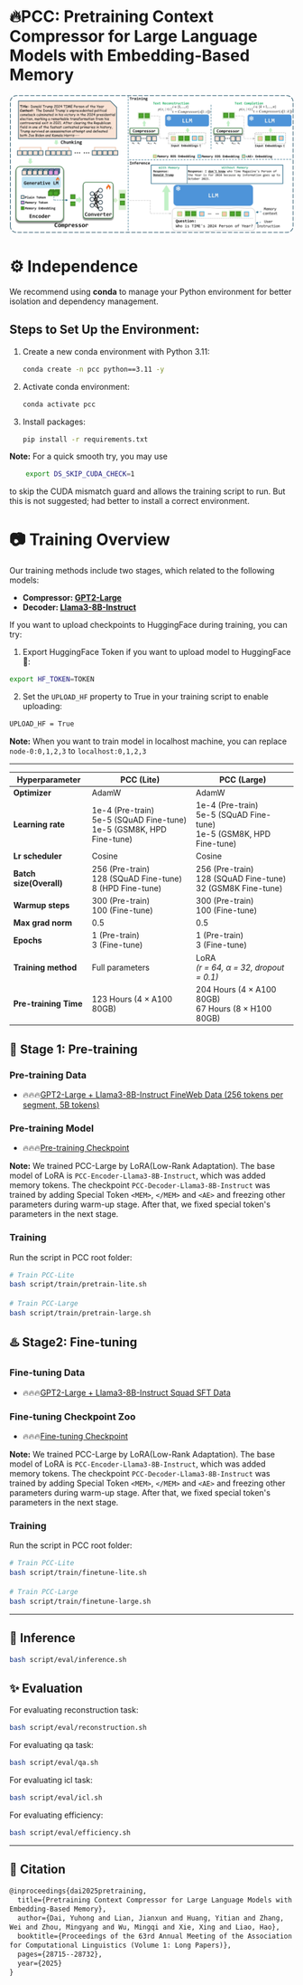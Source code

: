 # 🔥**PCC**: **P**retraining **C**ontext **C**ompressor for Large Language Models with Embedding-Based Memory

![Image](assert/overview.png)

# ⚙ **Independence**

We recommend using **conda** to manage your Python environment for better isolation and dependency management.

## **Steps to Set Up the Environment:**

1. Create a new conda environment with Python 3.11:

   ```bash
   conda create -n pcc python==3.11 -y
   ```
2. Activate conda environment:

    ```bash
    conda activate pcc
    ```
3. Install packages:

    ```bash
    pip install -r requirements.txt
    ```
**Note:** For a quick smooth try, you may use   
```bash 
    export DS_SKIP_CUDA_CHECK=1
```
to skip the CUDA mismatch guard and allows the training script to run. But this is not suggested; had better to install a correct environment.

# 📷 **Training Overview**
Our training methods include two stages, which related to the following models:

- **Compressor: [GPT2-Large](openai-community/gpt2-large)**
- **Decoder: [Llama3-8B-Instruct](meta-llama/Meta-Llama-3-8B-Instruct)**


If you want to upload checkpoints to HuggingFace during training, you can try:
1. Export HuggingFace Token if you want to upload model to HuggingFace🤗:
```bash
export HF_TOKEN=TOKEN
```
2. Set the `UPLOAD_HF` property to True in your training script to enable uploading:
```bash
UPLOAD_HF = True
```
**Note:** When you want to train model in localhost machine, you can replace `node-0:0,1,2,3` to `localhost:0,1,2,3`

---



| **Hyperparameter**      | **PCC (Lite)**                                        | **PCC (Large)**                                           |
|-------------------------|-------------------------------------------------------|-----------------------------------------------------------|
| **Optimizer**           | AdamW                                                 | AdamW                                                     |
| **Learning rate**       | 1e-4 (Pre-train) <br> 5e-5 (SQuAD Fine-tune) <br> 1e-5 (GSM8K, HPD Fine-tune) | 1e-4 (Pre-train) <br> 5e-5 (SQuAD Fine-tune) <br> 1e-5 (GSM8K, HPD Fine-tune) |
| **Lr scheduler**        | Cosine                                                | Cosine                                                    |
| **Batch size(Overall)** | 256 (Pre-train) <br> 128 (SQuAD Fine-tune) <br> 8 (HPD Fine-tune) | 256 (Pre-train) <br> 128 (SQuAD Fine-tune) <br> 32 (GSM8K Fine-tune) |
| **Warmup steps**        | 300 (Pre-train) <br> 100 (Fine-tune)                  | 300 (Pre-train) <br> 100 (Fine-tune)                      |
| **Max grad norm**       | 0.5                                                   | 0.5                                                       |
| **Epochs**              | 1 (Pre-train) <br> 3 (Fine-tune)                      | 1 (Pre-train) <br> 3 (Fine-tune)                          |
| **Training method**     | Full parameters                                       | LoRA <br> *(r = 64, α = 32, dropout = 0.1)*               |
| **Pre-training Time**   | 123 Hours (4 × A100 80GB)                             | 204 Hours (4 × A100 80GB) <br> 67 Hours (8 × H100 80GB)   |


## 🎢 **Stage 1: Pre-training**


### Pre-training Data

- 🔥🔥🔥[GPT2-Large + Llama3-8B-Instruct FineWeb Data (256 tokens per segment, 5B tokens)](https://huggingface.co/datasets/BroAlanTaps/GPT2-Large-Llama3-8B-fineweb-256-5Btokens)


### Pre-training Model

- 🔥🔥🔥[Pre-training Checkpoint](https://huggingface.co/collections/BroAlanTaps/pcc-pretrained-682448eed8826f59f72dd2e3)

**Note:** We trained PCC-Large by LoRA(Low-Rank Adaptation). The base model of LoRA is ``PCC-Encoder-Llama3-8B-Instruct``, which was added memory tokens. The checkpoint ``PCC-Decoder-Llama3-8B-Instruct`` was trained by adding Special Token `<MEM>`, `</MEM>` and `<AE>` and freezing other parameters during warm-up stage. After that, we fixed special token's parameters in the next stage. 

### **Training**
Run the script in PCC root folder:
```bash
# Train PCC-Lite
bash script/train/pretrain-lite.sh

# Train PCC-Large
bash script/train/pretrain-large.sh
```


## ♨️ **Stage2: Fine-tuning**

### Fine-tuning Data

- 🔥🔥🔥[GPT2-Large + Llama3-8B-Instruct Squad SFT Data](https://huggingface.co/datasets/BroAlanTaps/Stage2-PCC-Lite-SFT-Squad)

### Fine-tuning Checkpoint Zoo

- 🔥🔥🔥[Fine-tuning Checkpoint](https://huggingface.co/collections/BroAlanTaps/pcc-finetuned-689ec7d4b71dd5645d2f3ceb)

**Note:** We trained PCC-Large by LoRA(Low-Rank Adaptation). The base model of LoRA is ``PCC-Encoder-Llama3-8B-Instruct``, which was added memory tokens. The checkpoint ``PCC-Decoder-Llama3-8B-Instruct`` was trained by adding Special Token `<MEM>`, `</MEM>` and `<AE>` and freezing other parameters during warm-up stage. After that, we fixed special token's parameters in the next stage. 


### **Training**
Run the script in PCC root folder:
```bash
# Train PCC-Lite
bash script/train/finetune-lite.sh

# Train PCC-Large
bash script/train/finetune-large.sh
```

--- 




## 🚀 **Inference**

```bash
bash script/eval/inference.sh
```

## ✨ **Evaluation**

For evaluating reconstruction task:
```bash
bash script/eval/reconstruction.sh
```

For evaluating qa task:
```bash
bash script/eval/qa.sh
```

For evaluating icl task:
```bash
bash script/eval/icl.sh
```

For evaluating efficiency:
```bash
bash script/eval/efficiency.sh
```

---

## 🥳 **Citation**
```
@inproceedings{dai2025pretraining,
  title={Pretraining Context Compressor for Large Language Models with Embedding-Based Memory},
  author={Dai, Yuhong and Lian, Jianxun and Huang, Yitian and Zhang, Wei and Zhou, Mingyang and Wu, Mingqi and Xie, Xing and Liao, Hao},
  booktitle={Proceedings of the 63rd Annual Meeting of the Association for Computational Linguistics (Volume 1: Long Papers)},
  pages={28715--28732},
  year={2025}
}
```